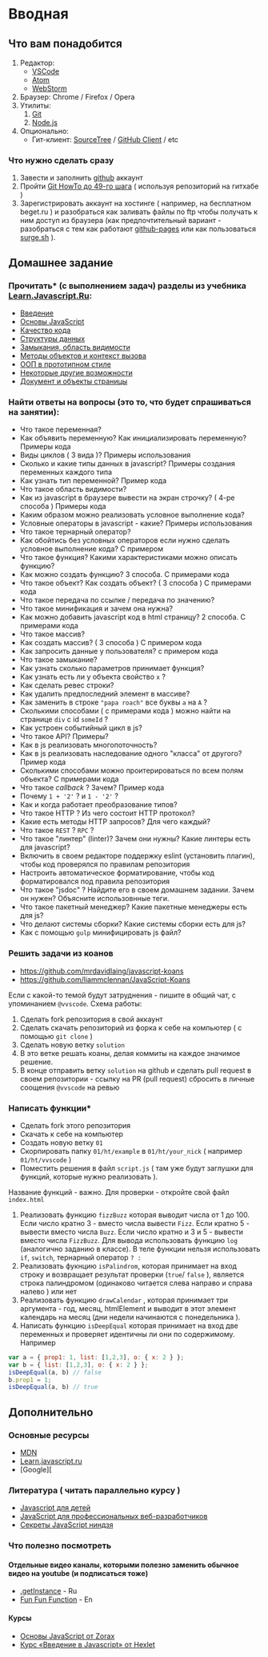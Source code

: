 # Вводная

## Что вам понадобится

 1. Редактор:
	 - [VSCode](https://code.visualstudio.com/)
	 - [Atom](https://atom.io/)
	 - [WebStorm](https://confluence.jetbrains.com/display/WI/WebStorm+EAP)
 2. Браузер: Chrome / Firefox / Opera
 3. Утилиты:
	 1. [Git](https://git-scm.com/downloads)
	 2. [Node.js](https://nodejs.org/en/)
 4. Опционально:
    - Гит-клиент: [SourceTree](https://www.sourcetreeapp.com/) / [GitHub Client](https://desktop.github.com/) / etc

### Что нужно сделать сразу
 1. Завести и заполнить [github](https://github.com) аккаунт
 2. Пройти [Git HowTo до 49-го шага](https://githowto.com/ru/) ( используя репозиторий на гитхабе )
 3. Зарегистрировать аккаунт на хостинге ( например, на бесплатном beget.ru ) и разобраться как заливать файлы по ftp чтобы получать к ним доступ из браузера (как предпочтительный вариант - разобраться с тем как работают [github-pages](https://info.nic.ua/blog/github-pages-website/) или как пользоваться [surge.sh](http://surge.sh/) ).

## Домашнее задание
 
###  Прочитать* (с выполнением задач) разделы из учебника [Learn.Javascript.Ru](http://learn.javascript.ru/):
- [Введение](http://learn.javascript.ru/getting-started)
- [Основы JavaScript](http://learn.javascript.ru/first-steps)
- [Качество кода](http://learn.javascript.ru/writing-js)
- [Структуры данных](http://learn.javascript.ru/data-structures)
- [Замыкания, область видимости](http://learn.javascript.ru/functions-closures)
- [Методы объектов и контекст вызова](http://learn.javascript.ru/objects-more)
- [ООП в прототипном стиле](http://learn.javascript.ru/prototypes)
- [Некоторые другие возможности](http://learn.javascript.ru/js-misc)
- [Документ и объекты страницы](http://learn.javascript.ru/document)

### Найти ответы на вопросы (это то, что будет спрашиваться на занятии):
- Что такое переменная?
- Как объявить переменную? Как инициализировать переменную? Примеры кода
- Виды циклов ( 3 вида )? Примеры использования
- Сколько и какие типы данных в javascript? Примеры создания переменных каждого типа
- Как узнать тип переменной? Пример кода
- Что такое область видимости?
- Как из javascript в брaузере вывести на экран строчку? ( 4-ре способа ) Примеры кода
- Каким образом можно реализовать условное выполнение кода? 
- Условные операторы в javascript - какие? Примеры использования
- Что такое тернарный оператор?
- Как обойтись без условных операторов если нужно сделать условное выполнение кода? С примером
- Что такое функция? Какими характеристиками можно описать функцию?
- Как можно создать функцию? 3 способа. C примерами кода
- Что такое объект? Как создать объект? ( 3 способа ) С примерами кода
- Что такое передача по ссылке / передача по значению?
- Что такое минификация и зачем она нужна?
- Как можно добавить javascript код в html страницу? 2 способа. C примерами кода
- Что такое массив? 
- Как создать массив? ( 3 способа ) С примером кода
- Как запросить данные у пользователя? с примером кода
- Что такое замыкание?
- Как узнать сколько параметров принимает функция?
- Как узнать есть ли у объекта свойство `x` ?
- Как сделать ревес строки?
- Как удалить предпоследний элемент в массиве?
- Как заменить в строке `"papa roach"` все буквы `a` на `A` ?
- Сколькими способами ( с примерами кода ) можно найти на странице `div` с id `someId` ?
- Как устроен событийный цикл в js?
- Что такое API? Примеры?
- Как в js реализовать многопоточность?
- Как в js реализовать наследование одного "класса" от другого? Пример кода
- Сколькими способами можно проитерироваться по всем полям объекта? С примерами кода
- Что такое _callback_ ? Зачем? Пример кода
- Почему `1 + '2'` ? и `1 - '2'` ?
- Как и когда работает преобразование типов?
- Что такое HTTP ? Из чего состоит HTTP протокол?
- Какие есть методы HTTP запросов? Для чего каждый?
- Что такое `REST` ? `RPC` ?
- Что такое "линтер" (linter)? Зачем они нужны? Какие линтеры есть для javascript?
- Включить в своем редакторе поддержку eslint (установить плагин), чтобы код проверялся по правилам репозитория
- Настроить автоматическое форматирование, чтобы код форматировался под правила репозитория
- Что такое "jsdoc" ? Найдите его в своем домашнем задании. Зачем он нужен? Объясните использовнные теги.
- Что такое пакетный менеджер? Какие пакетные менеджеры есть для js?
- Что делают системы сборки? Какие системы сборки есть для js?
- Как с помощью `gulp` минифицировать js файл?

### Решить задачи из коанов
 - https://github.com/mrdavidlaing/javascript-koans
 - https://github.com/liammclennan/JavaScript-Koans

Если с какой-то темой будут затруднения - пишите в общий чат, с упоминанием `@vvscode`. 
Схема работы:
 

 1. Сделать fork репозитория в свой аккаунт
 2. Сделать скачать  репозиторий из форка к себе на компьютер ( с помощью  `git clone` )
 3. Сделать новую ветку `solution`
 4. В это ветке решать коаны, делая коммиты на каждое значимое решение. 
 5. В конце отправить ветку `solution` на github и сделать pull request в своем репозитории - ссылку на PR (pull request) сбросить в личные соощения `@vvscode` на ревью

### Написать функции*

 - Сделать fork этого репозитория
 - Скачать к себе на компьютер
 - Создать новую ветку `01`
 - Скорпировать папку `01/ht/example` в `01/ht/your_nick` ( например `01/ht/vvscode` )
 - Поместить решения в файл `script.js` ( там уже будут заглушки для функций, которые нужно реализовать ).
 
Название функций - важно. Для проверки - откройте свой файл `index.html`

1. Реализовать функцию `fizzBuzz` которая выводит числа от 1 до 100. Если число кратно 3 - вместо числа вывести `Fizz`. Если кратно 5 - вывести вместо числа `Buzz`. Если число кратно и 3 и 5 - вывести вместо числа `FizzBuzz`. Для вывода использовать функцию `log` (аналогично заданию в классе). В теле функции нельзя использовать  `if`, `switch`, тернарный оператор `? :`
2. Реализовать фукнцию  `isPalindrom`, которая принимает на вход строку и возвращает результат проверки (`true`/ `false` ), является строка палиндромом (одинаково читается слева направо и справа налево ) или нет
3. Реализовать функцию `drawCalendar` , которая принимает три аргумента - год, месяц, htmlElement и выводит в этот элемент календарь на месяц (дни недели начинаются с понедельника ).  
4. Написать функцию `isDeepEqual` которая принимает на вход двe переменных и проверяет идентичны ли они по содержимому. Например
```javascript
var a = { prop1: 1, list: [1,2,3], o: { x: 2 } };
var b = { list: [1,2,3], o: { x: 2 } };
isDeepEqual(a, b) // false
b.prop1 = 1;
isDeepEqual(a, b) // true
```
	
 
## Дополнительно

### Основные ресурсы
- [MDN](https://developer.mozilla.org/ru/docs/Web/JavaScript)
- [Learn.javascript.ru](http://learn.javascript.ru/?map)
- [Google][

### Литература ( читать параллельно курсу )
 - [Javascript для детей](http://www.mann-ivanov-ferber.ru/books/javascript-dlya-detej/)
 - [JavaScript для профессиональных веб-разработчиков](http://www.ozon.ru/context/detail/id/31257038/)
 - [Секреты JavaScript ниндзя](http://www.ozon.ru/context/detail/id/22421421/)

### Что полезно посмотреть

#### Отдельные видео каналы, которыми полезно заменить обычное видео на youtube (и подписаться тоже)
- [.getInstance](https://www.youtube.com/channel/UCEBHlT_L1ME6e9ixaRPp0wg) - Ru
- [Fun Fun Function](https://www.youtube.com/channel/UCO1cgjhGzsSYb1rsB4bFe4Q) - En


#### Курсы
 -  [Основы JavaScript от Zorax](https://www.youtube.com/playlist?list=PL363QX7S8MfSxcHzvkNEqMYbOyhLeWwem)
 -  [Курс «Введение в Javascript» от Hexlet](https://www.youtube.com/playlist?list=PLo6puixMwuSNxJCgadaaavKqq4-ocKPrR)
